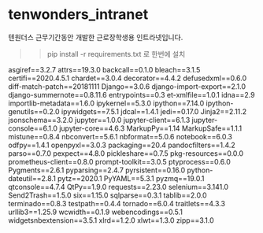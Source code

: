 # tenwonders_intranet
텐원더스 근무기간동안 개발한 근로장학생용 인트라넷입니다.

>> pip install -r requirements.txt 로 한번에 설치

asgiref==3.2.7
attrs==19.3.0
backcall==0.1.0
bleach==3.1.5
certifi==2020.4.5.1
chardet==3.0.4
decorator==4.4.2
defusedxml==0.6.0
diff-match-patch==20181111
Django==3.0.6
django-import-export==2.1.0
django-summernote==0.8.11.6
entrypoints==0.3
et-xmlfile==1.0.1
idna==2.9
importlib-metadata==1.6.0
ipykernel==5.3.0
ipython==7.14.0
ipython-genutils==0.2.0
ipywidgets==7.5.1
jdcal==1.4.1
jedi==0.17.0
Jinja2==2.11.2
jsonschema==3.2.0
jupyter==1.0.0
jupyter-client==6.1.3
jupyter-console==6.1.0
jupyter-core==4.6.3
MarkupPy==1.14
MarkupSafe==1.1.1
mistune==0.8.4
nbconvert==5.6.1
nbformat==5.0.6
notebook==6.0.3
odfpy==1.4.1
openpyxl==3.0.3
packaging==20.4
pandocfilters==1.4.2
parso==0.7.0
pexpect==4.8.0
pickleshare==0.7.5
pkg-resources==0.0.0
prometheus-client==0.8.0
prompt-toolkit==3.0.5
ptyprocess==0.6.0
Pygments==2.6.1
pyparsing==2.4.7
pyrsistent==0.16.0
python-dateutil==2.8.1
pytz==2020.1
PyYAML==5.3.1
pyzmq==19.0.1
qtconsole==4.7.4
QtPy==1.9.0
requests==2.23.0
selenium==3.141.0
Send2Trash==1.5.0
six==1.15.0
sqlparse==0.3.1
tablib==2.0.0
terminado==0.8.3
testpath==0.4.4
tornado==6.0.4
traitlets==4.3.3
urllib3==1.25.9
wcwidth==0.1.9
webencodings==0.5.1
widgetsnbextension==3.5.1
xlrd==1.2.0
xlwt==1.3.0
zipp==3.1.0
